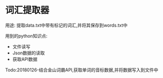 # 词汇提取器

用途: 提取data.txt中带有标记的词汇,并将其保存到words.txt中


用到的python知识点:

- 文件读写
- Json数据的读取
- 获取API数据


Todo:20180126-结合金山词霸API,获取单词的音标数据,并将数据写入到文件中